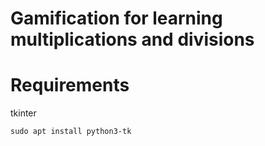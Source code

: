 # Gamification for learning multiplications and divisions

# Requirements
tkinter
```
sudo apt install python3-tk
```
